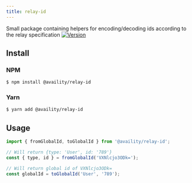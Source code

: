 ```yaml
---
title: relay-id
---
```


Small package containing helpers for encoding/decoding ids according to the relay specification
[![Version](https://img.shields.io/npm/v/@availity/relay-id.svg?style=for-the-badge)](https://www.npmjs.com/package/@availity/relay-id)

## Install

### NPM

```bash
$ npm install @availity/relay-id
```

### Yarn

```bash
$ yarn add @availity/relay-id
```

## Usage

```js
import { fromGlobalId, toGlobalId } from '@availity/relay-id';

// Will return {type: 'User', id: '789'}
const { type, id } = fromGlobalId('VXNlcjo3ODk=');

// Will return global id of VXNlcjo3ODk=
const globalId = toGlobalId('User', '789');
```
